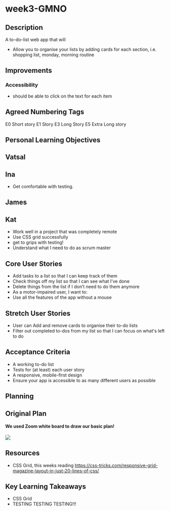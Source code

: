 # week3-GMNO

## Description
A to-do-list web app that will
- Allow you to organise your lists by adding cards for each section, i.e. shopping list, monday, morning routine 

## Improvements

### Accessibility
- should be able to click on the text for each item

## Agreed Numbering Tags

E0 Short story
E1 Story
E3 Long Story
E5 Extra Long story

## Personal Learning Objectives

## Vatsal

## Ina
- Get comfortable with testing.

## James

## Kat
- Work well in a project that was completely remote 
- Use CSS grid successfully 
- get to grips with testing!
- Understand what I need to do as scrum master

## Core User Stories
- Add tasks to a list so that I can keep track of them
- Check things off my list so that I can see what I’ve done
- Delete things from the list if I don’t need to do them anymore
- As a motor-impaired user, I want to:
- Use all the features of the app without a mouse

## Stretch User Stories
- User can Add and remove cards to organise their to-do lists
- Filter out completed to-dos from my list so that I can focus on what's left to do

## Acceptance Criteria
- A working to-do list
- Tests for (at least) each user story
- A responsive, mobile-first design
- Ensure your app is accessible to as many different users as possible

## Planning

## Original Plan

#### We used Zoom white board to draw our basic plan!

![](https://i.imgur.com/46lybts.png)

## Resources
- CSS Grid, this weeks reading 
https://css-tricks.com/responsive-grid-magazine-layout-in-just-20-lines-of-css/

## Key Learning Takeaways
- CSS Grid
- TESTING TESTING TESTING!!!
